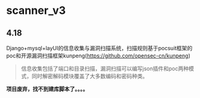 # scanner_v3
4.18
---
Django+mysql+layUI的信息收集与漏洞扫描系统，扫描规则基于pocsuit框架的poc和开源漏洞扫描框架kunpeng(https://github.com/opensec-cn/kunpeng)
> 信息收集包括了端口和目录扫描，漏洞扫描可以编写json插件和poc两种模式，同时解密解码模块覆盖了大多数编码和密码种类。


**项目废弃，找不到建库脚本了。。。。**
